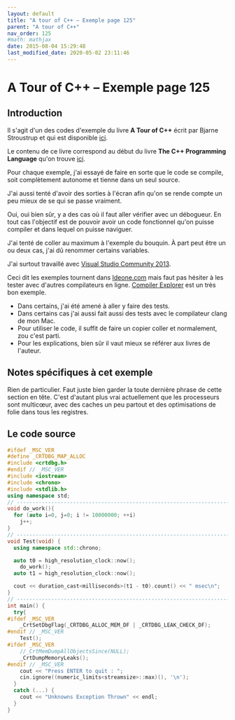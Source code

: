 ```yaml
---
layout: default
title: "A tour of C++ – Exemple page 125"
parent: "A tour of C++"
nav_order: 125
#math: mathjax
date: 2015-08-04 15:29:48
last_modified_date: 2020-05-02 23:11:46
---
```


# A Tour of C++ – Exemple page 125

## Introduction
Il s'agit d'un des codes d'exemple du livre **A Tour of C++** écrit par Bjarne Stroustrup et qui est disponible [ici](http://www.amazon.fr/Tour-C-Bjarne-Stroustrup/dp/0321958314/ref%3Dsr_1_1?ie=UTF8&qid=1416699327&sr=8-1&keywords=a+tour+of+c%2B%2B). 

Le contenu de ce livre correspond au début du livre **The C++ Programming Language** qu'on trouve [ici](http://www.amazon.fr/The-Programming-Language-Bjarne-Stroustrup/dp/0321563840/ref%3Dpd_sim_eb_3?ie=UTF8&refRID=0CR047TTJV1HA6CVA9XA).

Pour chaque exemple, j'ai essayé de faire en sorte que le code se compile, soit complètement autonome et tienne dans un seul source.

J'ai aussi tenté d'avoir des sorties à l'écran afin qu'on se rende compte un peu mieux de se qui se passe vraiment.

Oui, oui bien sûr, y a des cas où il faut aller vérifier avec un débogueur.
En tout cas l'objectif est de pouvoir avoir un code fonctionnel qu'on puisse compiler et dans lequel on puisse naviguer.

J'ai tenté de coller au maximum à l'exemple du bouquin. À part peut être un ou deux cas, j'ai dû renommer certains variables.

J'ai surtout travaillé avec [Visual Studio Community 2013](http://www.visualstudio.com/products/visual-studio-community-vs).

Ceci dit les exemples tournent dans [Ideone.com](http://ideone.com/) mais faut pas hésiter à les tester avec d'autres compilateurs en ligne. [Compiler Explorer](https://godbolt.org/) est un très bon exemple.

* Dans certains, j'ai été amené à aller y faire des tests.  
* Dans certains cas j'ai aussi fait aussi des tests avec le compilateur clang de mon Mac.  
* Pour utiliser le code, il suffit de faire un copier coller et normalement, zou c'est parti.  
* Pour les explications, bien sûr il vaut mieux se référer aux livres de l'auteur.  


## Notes spécifiques à cet exemple


Rien de particulier. Faut juste bien garder la toute dernière phrase de cette section en tête. C'est d'autant plus vrai actuellement que les processeurs sont multicœur, avec des caches un peu partout et des optimisations de folie dans tous les registres.


## Le code source

```cpp
#ifdef _MSC_VER
#define _CRTDBG_MAP_ALLOC
#include <crtdbg.h>
#endif // _MSC_VER
#include <iostream>
#include <chrono>
#include <stdlib.h>
using namespace std;
// ----------------------------------------------------------------------------
void do_work(){
  for (auto i=0, j=0; i != 10000000; ++i)
    j++;
}
// ----------------------------------------------------------------------------
void Test(void) {
  using namespace std::chrono;                                                  // see §3.3 p26

  auto t0 = high_resolution_clock::now();
    do_work();
  auto t1 = high_resolution_clock::now();

  cout << duration_cast<milliseconds>(t1 - t0).count() << " msec\n";
}
// ----------------------------------------------------------------------------
int main() {
  try{
#ifdef _MSC_VER
    _CrtSetDbgFlag(_CRTDBG_ALLOC_MEM_DF | _CRTDBG_LEAK_CHECK_DF);
#endif // _MSC_VER
    Test();
#ifdef _MSC_VER
    //_CrtMemDumpAllObjectsSince(NULL);                                         // Begins the dump FileNameIn the start of program execution
    _CrtDumpMemoryLeaks();
#endif // _MSC_VER
    cout << "Press ENTER to quit : ";
    cin.ignore((numeric_limits<streamsize>::max)(), '\n');
  }
  catch (...) {
    cout << "Unknowns Exception Thrown" << endl;
  }
}
```

